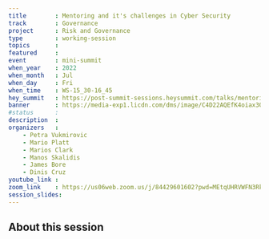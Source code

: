 ```yaml
---
title        : Mentoring and it's challenges in Cyber Security
track        : Governance
project      : Risk and Governance
type         : working-session
topics       : 
featured     :
event        : mini-summit
when_year    : 2022
when_month   : Jul
when_day     : Fri
when_time    : WS-15_30-16_45
hey_summit   : https://post-summit-sessions.heysummit.com/talks/mentoring-and-its-challenges-in-cyber-security/
banner       : https://media-exp1.licdn.com/dms/image/C4D22AQEfK4oiax3Q7g/feedshare-shrink_1280/0/1655491966226?e=1658361600&v=beta&t=-SRlaIfVO6A0uqMUdOmwwQ0LySP5f205-4y1NWxxlyQ
#status      : 
description  :
organizers   :
    - Petra Vukmirovic
    - Mario Platt
    - Marios Clark
    - Manos Skalidis
    - James Bore
    - Dinis Cruz
youtube_link : 
zoom_link    : https://us06web.zoom.us/j/84429601602?pwd=MEtqUHRVWFN3RktNSWtENG10aEliUT09
session_slides:
---
```



## About this session


